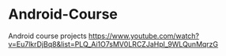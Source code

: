 # Android-Course
Android course projects
https://www.youtube.com/watch?v=Eu7lkrDjBq8&list=PLQ_Ai1O7sMV0LRCZJaHpl_9WLQunMqrzG

